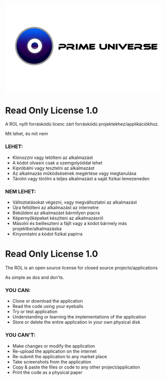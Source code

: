 ![alt text](https://github.com/SubCoderHUN/PrimeUniverse/blob/main/primeuniverselogo_black.png?raw=true)
# Read Only License 1.0
A ROL nyílt forráskódú licenc zárt forráskódú projektekhez/applikációkhoz.

Mit lehet, és mit nem

### LEHET:
- Klónozzni vagy letölteni az alkalmazást
- A kódot olvasni csak a szemgolyóddal lehet
- Kipróbálni vagy tesztelni az alkalmazást
- Az alkalmazás működsésének megértése vagy megtanulása
- Tárolni vagy törölni a teljes alkalmazást a saját fizikai lemezeneden

### NEM LEHET:
- Változtatásokat végezni, vagy megváltoztatni az alkalmazást
- Újra feltölteni az alkalmazást az internetre
- Beküldeni az alkalmazást bármilyen piacra
- Képernyőképeket készíteni az alkalmazásról
- Másolni és beilleszteni a fájlt vagy a kódot bármely más projektbe/alkalmazásba
- Kinyomtatni a kódot fizikai papírra

# Read Only License 1.0
The ROL is an open source license for closed source projects/applications

As simple as dos and don'ts.

### YOU CAN:
- Clone or download the application
- Read the code using your eyeballs
- Try or test application
- Understanding or learning the implementations of the application
- Store or delete the entire application in your own physical disk

### YOU CAN'T:
- Make changes or modify the application
- Re-upload the application on the internet
- Re-submit the application to any market place
- Take screenshots from the application
- Copy & paste the files or code to any other project/application
- Print the code as a physical paper
